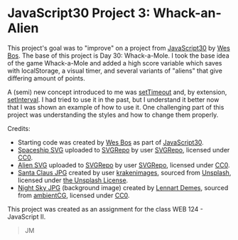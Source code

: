 # JavaScript30 Project 3: Whack-an-Alien
This project's goal was to "improve" on a project from [JavaScript30](https://javascript30.com/) by [Wes Bos](https://wesbos.com/). The base of this project is Day 30: Whack-a-Mole. I took the base idea of the game Whack-a-Mole and added a high score variable which saves with localStorage, a visual timer, and several variants of "aliens" that give differing amount of points.

A (semi) new concept introduced to me was [setTimeout](https://developer.mozilla.org/en-US/docs/Web/API/Window/setTimeout) and, by extension, [setInterval](https://developer.mozilla.org/en-US/docs/Web/API/Window/setInterval). I had tried to use it in the past, but I understand it better now that I was shown an example of how to use it. One challenging part of this project was understanding the styles and how to change them properly.

Credits:
* Starting code was created by [Wes Bos](https://wesbos.com/) as part of [JavaScript30](https://javascript30.com/).
* [Spaceship SVG](https://www.svgrepo.com/svg/285108/ufo-alien) uploaded to [SVGRepo](https://www.svgrepo.com/) by user [SVGRepo](https://www.svgrepo.com/), licensed under [CC0](https://creativecommons.org/publicdomain/zero/1.0/deed.en). 
* [Alien SVG](https://www.svgrepo.com/svg/285108/ufo-alien) uploaded to [SVGRepo](https://www.svgrepo.com/) by user [SVGRepo](https://www.svgrepo.com/), licensed under [CC0](https://creativecommons.org/publicdomain/zero/1.0/deed.en). 
* [Santa Claus JPG](https://unsplash.com/photos/santa-claus-with-red-background-liT5AlTmC8I) created by user [krakenimages](https://unsplash.com/@krakenimages), sourced from [Unsplash](https://unsplash.com/), licensed under [the Unsplash License](https://unsplash.com/license).
* [Night Sky JPG](https://ambientcg.com/view?id=NightSkyHDRI014) (background image) created by [Lennart Demes](https://ambientcg.com/), sourced from [ambientCG](https://ambientcg.com/), licensed under [CC0](https://creativecommons.org/publicdomain/zero/1.0/).

This project was created as an assignment for the class WEB 124 - JavaScript II.
> JM